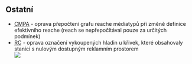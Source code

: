 ﻿---
categories: [fenix]
layout: fenix
---


## Ostatní
<ul>
	<li>
		<abbr title="Crossmediální postanalýza">CMPA</abbr> - oprava přepočtení grafu reache médiatypů při změně definice efektivního reache (reach se nepřepočítával pouze za určitých podmínek)
	</li>
	<li>
		<abbr title="Reachové křivky">RC</abbr> - oprava označení vykoupených hladin u křivek, které obsahovaly stanici s nulovým dostupným reklamním prostorem
		<br>
		<img src="{{site.url}}/data/priznak_vykoupeni.png">
	</li>
</ul>
